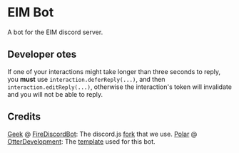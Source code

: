 # EIM Bot

A bot for the EIM discord server.

## Developer otes

If one of your interactions might take longer than three seconds to reply, you **must** use `interaction.deferReply(...)`, and then `interaction.editReply(...)`,
otherwise the interaction's token will invalidate and you will not be able to reply.

## Credits

[Geek](https://github.com/GamingGeek) @ [FireDiscordBot](https://github.com/FireDiscordBot): The discord.js [fork](https://github.com/FireDiscordBot/discord.js) that we use.
[Polar](https://github.com/xPolar) @ [OtterDevelopment](https://github.com/OtterDevelopment): The [template](https://github.com/OtterDevelopment/typescript-discord-boilerplate) used for this bot.
